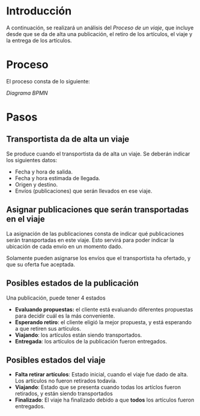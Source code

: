 # Introducción #

A continuación, se realizará un análisis del *Proceso de un viaje*, 
que incluye desde que se da de alta una publicación, el retiro
de los artículos, el viaje y la entrega de los artículos.

# Proceso #

El proceso consta de lo siguiente:

*Diagrama BPMN*

# Pasos #

## Transportista da de alta un viaje ##

Se produce cuando el transportista da de alta un viaje. Se deberán 
indicar los siguientes datos:
* Fecha y hora de salida.
* Fecha y hora estimada de llegada.
* Origen y destino.
* Envíos (publicaciones) que serán llevados en ese viaje.

## Asignar publicaciones que serán transportadas en el viaje ##

La asignación de las publicaciones consta de indicar qué publicaciones
serán transportadas en este viaje. Esto servirá para poder indicar la 
ubicación de cada envío en un momento dado.

Solamente pueden asignarse los envíos que el transportista ha 
ofertado, y que su oferta fue aceptada.

## Posibles estados de la publicación ##

Una publicación, puede tener 4 estados
* **Evaluando propuestas:** el cliente está evaluando diferentes 
propuestas para decidir cuál es la más conveniente.
* **Esperando retiro**: el cliente eligió la mejor propuesta, y está
esperando a que retiren sus artículos.
* **Viajando**: los artículos están siendo transportados.
* **Entregada**: los artículos de la publicación fueron entregados.

## Posibles estados del viaje ##

* **Falta retirar artículos**: Estado inicial, cuando el viaje fue dado 
de alta. Los artículos no fueron retirados todavía.
* **Viajando**: Estado que se presenta cuando todas los artíclos fueron
retirados, y están siendo transportados
* **Finalizado**: El viaje ha finalizado debido a que **todos** los 
artículos fueron entregados.

